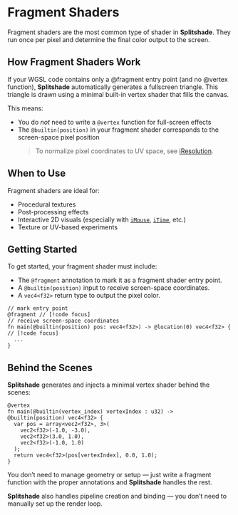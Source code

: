 # Fragment Shaders

Fragment shaders are the most common type of shader in **Splitshade**. They run once per pixel and determine the final color output to the screen.

## How Fragment Shaders Work

If your WGSL code contains only a @fragment entry point (and no @vertex function), **Splitshade** automatically generates a fullscreen triangle. This triangle is drawn using a minimal built-in vertex shader that fills the canvas.

This means:
- You do *not* need to write a `@vertex` function for full-screen effects
- The `@builtin(position)` in your fragment shader corresponds to the screen-space pixel position
    > To normalize pixel coordinates to UV space, see [iResolution](../uniforms/iResolution.md).

## When to Use

Fragment shaders are ideal for:

- Procedural textures
- Post-processing effects
- Interactive 2D visuals (especially with [`iMouse`](../uniforms/iMouse.md), [`iTime`](../uniforms/iTime.md), etc.)
- Texture or UV-based experiments

## Getting Started

To get started, your fragment shader must include:

- The `@fragment` annotation to mark it as a fragment shader entry point.
- A `@builtin(position)` input to receive screen-space coordinates.
- A `vec4<f32>` return type to output the pixel color.

```wgsl
// mark entry point
@fragment // [!code focus]
// receive screen-space coordinates
fn main(@builtin(position) pos: vec4<f32>) -> @location(0) vec4<f32> {  // [!code focus]
  ...
}
```

## Behind the Scenes

**Splitshade** generates and injects a minimal vertex shader behind the scenes:

```wgsl
@vertex
fn main(@builtin(vertex_index) vertexIndex : u32) -> @builtin(position) vec4<f32> {
  var pos = array<vec2<f32>, 3>(
    vec2<f32>(-1.0, -3.0),
    vec2<f32>(3.0, 1.0),
    vec2<f32>(-1.0, 1.0)
  );
  return vec4<f32>(pos[vertexIndex], 0.0, 1.0);
}
```

You don’t need to manage geometry or setup — just write a fragment function with the proper annotations and **Splitshade** handles the rest.

**Splitshade** also handles pipeline creation and binding — you don’t need to manually set up the render loop.

